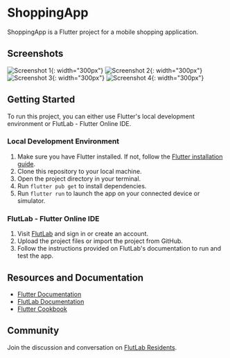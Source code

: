 # ShoppingApp

ShoppingApp is a Flutter project for a mobile shopping application.

## Screenshots

![Screenshot 1](https://github.com/Kalpanathmajhi/shoppingApp/assets/71187581/ca356c73-c45e-425b-86b6-3c9d189e1f19){: width="300px"}
![Screenshot 2](https://github.com/Kalpanathmajhi/shoppingApp/assets/71187581/f2c49384-4f66-465b-891e-f475750d6a03){: width="300px"}
![Screenshot 3](https://github.com/Kalpanathmajhi/shoppingApp/assets/71187581/1291f261-79c7-40f7-baf9-6c7478a42d8b){: width="300px"}
![Screenshot 4](https://github.com/Kalpanathmajhi/shoppingApp/assets/71187581/fdbdf8ee-3eec-4568-811e-89af47f9596820989c7){: width="300px"}


## Getting Started

To run this project, you can either use Flutter's local development environment or FlutLab - Flutter Online IDE.

### Local Development Environment

1. Make sure you have Flutter installed. If not, follow the [Flutter installation guide](https://flutter.dev/docs/get-started/install).
2. Clone this repository to your local machine.
3. Open the project directory in your terminal.
4. Run `flutter pub get` to install dependencies.
5. Run `flutter run` to launch the app on your connected device or simulator.

### FlutLab - Flutter Online IDE

1. Visit [FlutLab](https://flutlab.io) and sign in or create an account.
2. Upload the project files or import the project from GitHub.
3. Follow the instructions provided on FlutLab's documentation to run and test the app.

## Resources and Documentation

- [Flutter Documentation](https://flutter.dev/docs)
- [FlutLab Documentation](https://flutlab.io/docs)
- [Flutter Cookbook](https://flutter.dev/docs/cookbook)

## Community

Join the discussion and conversation on [FlutLab Residents](https://flutlab.io/residents).
